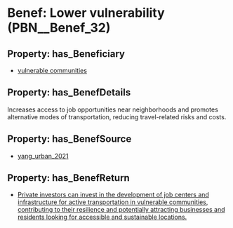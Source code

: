 # Benef: __Lower vulnerability__ (PBN__Benef_32)

## Property: has_Beneficiary

* [vulnerable communities](../Stakeholder/PBN__Stakeholder_28)

## Property: has_BenefDetails

Increases access to job opportunities near neighborhoods and promotes alternative modes of transportation, reducing travel-related risks and costs.

## Property: has_BenefSource

* [yang_urban_2021](../Article/PBN__Article_6)

## Property: has_BenefReturn

* [Private investors can invest in the development of job centers and infrastructure for active transportation in vulnerable communities, contributing to their resilience and potentially attracting businesses and residents looking for accessible and sustainable locations.](../BenefReturn/PBN__BenefReturn_32)

